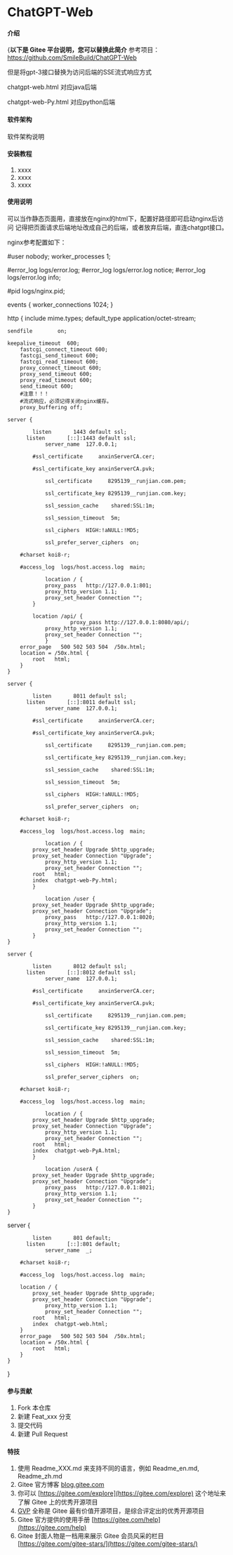 # ChatGPT-Web

#### 介绍
{**以下是 Gitee 平台说明，您可以替换此简介**
参考项目：https://github.com/SmileBuild/ChatGPT-Web

但是将gpt-3接口替换为访问后端的SSE流式响应方式

chatgpt-web.html 对应java后端

chatgpt-web-Py.html 对应python后端

#### 软件架构
软件架构说明


#### 安装教程

1.  xxxx
2.  xxxx
3.  xxxx

#### 使用说明

可以当作静态页面用，直接放在nginx的html下，配置好路径即可启动nginx后访问
记得把页面请求后端地址改成自己的后端，或者放弃后端，直连chatgpt接口。


nginx参考配置如下：

#user  nobody;
worker_processes  1;

#error_log  logs/error.log;
#error_log  logs/error.log  notice;
#error_log  logs/error.log  info;

#pid        logs/nginx.pid;


events {
worker_connections  1024;
}


http {
include       mime.types;
default_type  application/octet-stream;


    sendfile        on;

    keepalive_timeout  600;
		fastcgi_connect_timeout 600;
		fastcgi_send_timeout 600;
		fastcgi_read_timeout 600;
		proxy_connect_timeout 600;
		proxy_send_timeout 600;
		proxy_read_timeout 600;
		send_timeout 600;
        #注意！！！
        #流式响应，必须记得关闭nginx缓存。
		proxy_buffering off;

    server {

		    listen       1443 default ssl;
    	  listen       [::]:1443 default ssl;
				server_name  127.0.0.1;
				
		    #ssl_certificate     anxinServerCA.cer;

		    #ssl_certificate_key anxinServerCA.pvk;
		    
				ssl_certificate     8295139__runjian.com.pem;
					 
				ssl_certificate_key 8295139__runjian.com.key;
		    
				ssl_session_cache    shared:SSL:1m;
					 
				ssl_session_timeout  5m;
					 
				ssl_ciphers  HIGH:!aNULL:!MD5;
					 
				ssl_prefer_server_ciphers  on;
				
        #charset koi8-r;

        #access_log  logs/host.access.log  main;

				location / {
        		proxy_pass   http://127.0.0.1:801;
		        proxy_http_version 1.1;
		        proxy_set_header Connection "";
   	 		}
   	 		
   	 		location /api/ {
						proxy_pass http://127.0.0.1:8080/api/;
		        proxy_http_version 1.1;
		        proxy_set_header Connection "";
				}
        error_page   500 502 503 504  /50x.html;
        location = /50x.html {
            root   html;
        }
    }

    server {

		    listen       8011 default ssl;
    	  listen       [::]:8011 default ssl;
				server_name  127.0.0.1;
				
		    #ssl_certificate     anxinServerCA.cer;

		    #ssl_certificate_key anxinServerCA.pvk;
		    
				ssl_certificate     8295139__runjian.com.pem;
					 
				ssl_certificate_key 8295139__runjian.com.key;
		    
				ssl_session_cache    shared:SSL:1m;
					 
				ssl_session_timeout  5m;
					 
				ssl_ciphers  HIGH:!aNULL:!MD5;
					 
				ssl_prefer_server_ciphers  on;
				
        #charset koi8-r;

        #access_log  logs/host.access.log  main;

				location / {
            proxy_set_header Upgrade $http_upgrade;
            proxy_set_header Connection "Upgrade";
		        proxy_http_version 1.1;
		        proxy_set_header Connection "";
            root   html;
            index  chatgpt-web-Py.html;
   	 		}
   	 		
				location /user {
            proxy_set_header Upgrade $http_upgrade;
            proxy_set_header Connection "Upgrade";
        		proxy_pass   http://127.0.0.1:8020;
		        proxy_http_version 1.1;
		        proxy_set_header Connection "";
   	 		}
    }

    server {

		    listen       8012 default ssl;
    	  listen       [::]:8012 default ssl;
				server_name  127.0.0.1;
				
		    #ssl_certificate     anxinServerCA.cer;

		    #ssl_certificate_key anxinServerCA.pvk;
		    
				ssl_certificate     8295139__runjian.com.pem;
					 
				ssl_certificate_key 8295139__runjian.com.key;
		    
				ssl_session_cache    shared:SSL:1m;
					 
				ssl_session_timeout  5m;
					 
				ssl_ciphers  HIGH:!aNULL:!MD5;
					 
				ssl_prefer_server_ciphers  on;
				
        #charset koi8-r;

        #access_log  logs/host.access.log  main;

				location / {
            proxy_set_header Upgrade $http_upgrade;
            proxy_set_header Connection "Upgrade";
		        proxy_http_version 1.1;
		        proxy_set_header Connection "";
            root   html;
            index  chatgpt-web-PyA.html;
   	 		}
   	 		
				location /userA {
            proxy_set_header Upgrade $http_upgrade;
            proxy_set_header Connection "Upgrade";
        		proxy_pass   http://127.0.0.1:8021;
		        proxy_http_version 1.1;
		        proxy_set_header Connection "";
   	 		}
    }
server {

		    listen       801 default;
    	  listen       [::]:801 default;
				server_name  _;
				
        #charset koi8-r;

        #access_log  logs/host.access.log  main;

        location / {
            proxy_set_header Upgrade $http_upgrade;
            proxy_set_header Connection "Upgrade";
		        proxy_http_version 1.1;
		        proxy_set_header Connection "";
            root   html;
            index  chatgpt-web.html;
        }
        error_page   500 502 503 504  /50x.html;
        location = /50x.html {
            root   html;
        }
    }
}

#### 参与贡献

1.  Fork 本仓库
2.  新建 Feat_xxx 分支
3.  提交代码
4.  新建 Pull Request


#### 特技

1.  使用 Readme\_XXX.md 来支持不同的语言，例如 Readme\_en.md, Readme\_zh.md
2.  Gitee 官方博客 [blog.gitee.com](https://blog.gitee.com)
3.  你可以 [https://gitee.com/explore](https://gitee.com/explore) 这个地址来了解 Gitee 上的优秀开源项目
4.  [GVP](https://gitee.com/gvp) 全称是 Gitee 最有价值开源项目，是综合评定出的优秀开源项目
5.  Gitee 官方提供的使用手册 [https://gitee.com/help](https://gitee.com/help)
6.  Gitee 封面人物是一档用来展示 Gitee 会员风采的栏目 [https://gitee.com/gitee-stars/](https://gitee.com/gitee-stars/)
